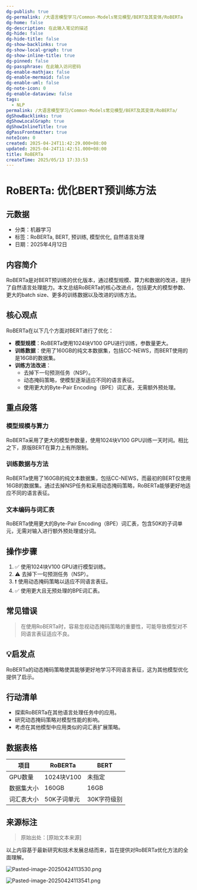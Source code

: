 ```yaml
---
dg-publish: true
dg-permalink: /大语言模型学习/Common-Models常见模型/BERT及其变体/RoBERTa
dg-home: false
dg-description: 在此输入笔记的描述
dg-hide: false
dg-hide-title: false
dg-show-backlinks: true
dg-show-local-graph: true
dg-show-inline-title: true
dg-pinned: false
dg-passphrase: 在此输入访问密码
dg-enable-mathjax: false
dg-enable-mermaid: false
dg-enable-uml: false
dg-note-icon: 0
dg-enable-dataview: false
tags:
  - NLP
permalink: /大语言模型学习/Common-Models常见模型/BERT及其变体/RoBERTa/
dgShowBacklinks: true
dgShowLocalGraph: true
dgShowInlineTitle: true
dgPassFrontmatter: true
noteIcon: 0
created: 2025-04-24T11:42:29.000+08:00
updated: 2025-04-24T11:42:51.000+08:00
title: RoBERTa
createTime: 2025/05/13 17:33:53
---
```




# RoBERTa: 优化BERT预训练方法 

## 元数据
- 分类：机器学习
- 标签：RoBERTa, BERT, 预训练, 模型优化, 自然语言处理
- 日期：2025年4月12日


## 内容简介
RoBERTa是对BERT预训练的优化版本，通过模型规模、算力和数据的改进，提升了自然语言处理能力。本文总结RoBERTa的核心改进点，包括更大的模型参数、更大的batch size、更多的训练数据以及改进的训练方法。


## 核心观点
RoBERTa在以下几个方面对BERT进行了优化：

- **模型规模**：RoBERTa使用1024块V100 GPU进行训练，参数量更大。
- **训练数据**：使用了160GB的纯文本数据集，包括CC-NEWS，而BERT使用的是16GB的数据集。
- **训练方法改进**：
  - 去掉下一句预测任务（NSP）。
  - 动态掩码策略，使模型逐渐适应不同的语言表征。
  - 使用更大的Byte-Pair Encoding（BPE）词汇表，无需额外预处理。


## 重点段落

### 模型规模与算力
RoBERTa采用了更大的模型参数量，使用1024块V100 GPU训练一天时间。相比之下，原版BERT在算力上有所限制。


### 训练数据与方法
RoBERTa使用了160GB的纯文本数据集，包括CC-NEWS，而最初的BERT仅使用16GB的数据集。通过去掉NSP任务和采用动态掩码策略，RoBERTa能够更好地适应不同的语言表征。


### 文本编码与词汇表
RoBERTa使用更大的Byte-Pair Encoding（BPE）词汇表，包含50K的子词单元，无需对输入进行额外预处理或分词。


## 操作步骤
1. ✅ 使用1024块V100 GPU进行模型训练。
2. ⚠ 去掉下一句预测任务（NSP）。
3. ❗ 使用动态掩码策略以适应不同语言表征。
4. ✅ 使用更大且无预处理的BPE词汇表。


## 常见错误
> 在使用RoBERTa时，容易忽视动态掩码策略的重要性，可能导致模型对不同语言表征适应不良。


## 💡启发点
RoBERTa的动态掩码策略使其能够更好地学习不同语言表征，这为其他模型优化提供了启示。


## 行动清单
- 探索RoBERTa在其他语言处理任务中的应用。
- 研究动态掩码策略对模型性能的影响。
- 考虑在其他模型中应用类似的词汇表扩展策略。


## 数据表格
| 项目        | RoBERTa             | BERT               |
|-------------|---------------------|--------------------|
| GPU数量     | 1024块V100          | 未指定             |
| 数据集大小  | 160GB               | 16GB               |
| 词汇表大小  | 50K子词单元         | 30K字符级别        |


## 来源标注
> 原始出处：[原始文本来源]

以上内容基于最新研究和技术发展总结而来，旨在提供对RoBERTa优化方法的全面理解。

![Pasted-image-20250424113530.png](../../.vuepress/public/img/user/附件/Pasted-image-20250424113530.png)

![Pasted-image-20250424113541.png](../../.vuepress/public/img/user/附件/Pasted-image-20250424113541.png)
